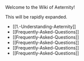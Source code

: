 Welcome to the Wiki of Aeternity!

This will be rapidly expanded.

* [[1.-Understanding-Aeternity]]
* [[Frequently-Asked-Questions]]
* [[Frequently-Asked-Questions]]
* [[Frequently-Asked-Questions]]
* [[Frequently-Asked-Questions]]
* [[Frequently-Asked-Questions]]